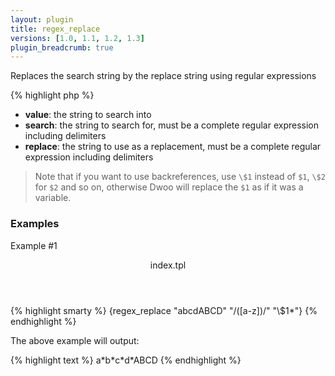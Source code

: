 ```yaml
---
layout: plugin
title: regex_replace
versions: [1.0, 1.1, 1.2, 1.3]
plugin_breadcrumb: true
---
```


Replaces the search string by the replace string using regular expressions
<div class="code-box">
{% highlight php %}
<?php
regex_replace(string $value, string $search, string $replace)
{% endhighlight %}
</div>

* **value**: the string to search into
* **search**: the string to search for, must be a complete regular expression including delimiters
* **replace**: the string to use as a replacement, must be a complete regular expression including delimiters

> Note that if you want to use backreferences, use `\$1` instead of `$1`, `\$2` for `$2` and so on, otherwise Dwoo will replace the `$1` as if it was a variable.

### Examples
Example #1
<div class="code-box">
<header>index.tpl</header>
{% highlight smarty %}
{regex_replace "abcdABCD" "/([a-z])/" "\$1*"}
{% endhighlight %}
</div>

The above example will output:
<div class="code-box">
{% highlight text %}
a*b*c*d*ABCD
{% endhighlight %}
</div>